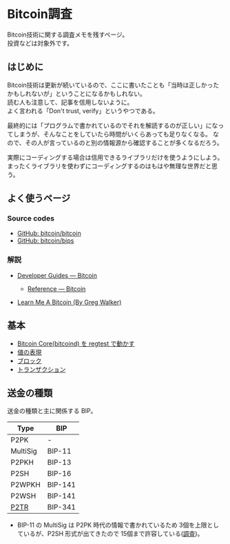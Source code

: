 # Bitcoin調査

Bitcoin技術に関する調査メモを残すページ。  
投資などは対象外です。

## はじめに

Bitcoin技術は更新が続いているので、ここに書いたことも「当時は正しかったかもしれないが」ということになるかもしれない。  
読む人も注意して、記事を信用しないように。  
よく言われる「Don't trust, verify」というやつである。

最終的には「プログラムで書かれているのでそれを解読するのが正しい」になってしまうが、そんなことをしていたら時間がいくらあっても足りなくなる。
なので、その人が言っているのと別の情報源から確認することが多くなるだろう。

実際にコーディングする場合は信用できるライブラリだけを使うようにしよう。  
まったくライブラリを使わずにコーディングするのはもはや無理な世界だと思う。

## よく使うページ

### Source codes

* [GitHub: bitcoin/bitcoin](https://github.com/bitcoin/bitcoin)
* [GitHub: bitcoin/bips](https://github.com/bitcoin/bips)

### 解説

* [Developer Guides — Bitcoin](https://developer.bitcoin.org/devguide/)
  * [Reference — Bitcoin](https://developer.bitcoin.org/reference/)

* [Learn Me A Bitcoin (By Greg Walker)](https://learnmeabitcoin.com/)

## 基本

* [Bitcoin Core(bitcoind) を regtest で動かす](/bitcoin/01_basics/bitcoind.html)
* [値の表現](/bitcoin/01_basics/value.html)
* [ブロック](/bitcoin/01_basics/blocks.html)
* [トランザクション](/bitcoin/01_basics/transactions.html)

## 送金の種類

送金の種類と主に関係する BIP。

| Type | BIP |
| ---- | ---- |
| P2PK | - |
| MultiSig | BIP-11 |
| P2PKH | BIP-13 |
| P2SH | BIP-16 |
| P2WPKH | BIP-141 |
| P2WSH | BIP-141 |
| [P2TR](/bitcoin/02_bip/bip341.html) | BIP-341 |

* BIP-11 の MultiSig は P2PK 時代の情報で書かれているため 3個を上限としているが、P2SH 形式が出てきたので 15個まで許容している([調査](/2025/01/20250131-btc.html))。
